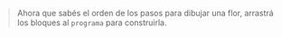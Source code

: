 > Ahora que sabés el orden de los pasos para dibujar una flor, arrastrá los bloques al `programa` para construirla.